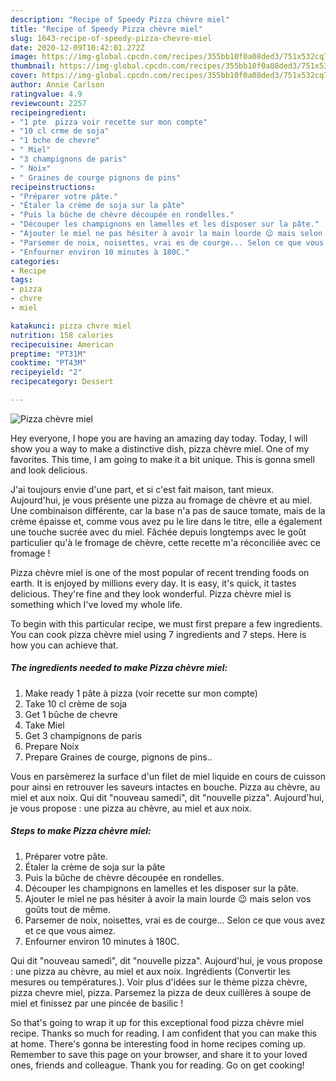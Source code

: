 ```yaml
---
description: "Recipe of Speedy Pizza chèvre miel"
title: "Recipe of Speedy Pizza chèvre miel"
slug: 1643-recipe-of-speedy-pizza-chevre-miel
date: 2020-12-09T10:42:01.272Z
image: https://img-global.cpcdn.com/recipes/355bb10f0a08ded3/751x532cq70/pizza-chevre-miel-photo-principale-de-la-recette.jpg
thumbnail: https://img-global.cpcdn.com/recipes/355bb10f0a08ded3/751x532cq70/pizza-chevre-miel-photo-principale-de-la-recette.jpg
cover: https://img-global.cpcdn.com/recipes/355bb10f0a08ded3/751x532cq70/pizza-chevre-miel-photo-principale-de-la-recette.jpg
author: Annie Carlson
ratingvalue: 4.9
reviewcount: 2257
recipeingredient:
- "1 pte  pizza voir recette sur mon compte"
- "10 cl crme de soja"
- "1 bche de chevre"
- " Miel"
- "3 champignons de paris"
- " Noix"
- " Graines de courge pignons de pins"
recipeinstructions:
- "Préparer votre pâte."
- "Étaler la crème de soja sur la pâte"
- "Puis la bûche de chèvre découpée en rondelles."
- "Découper les champignons en lamelles et les disposer sur la pâte."
- "Ajouter le miel ne pas hésiter à avoir la main lourde 😉 mais selon vos goûts tout de même."
- "Parsemer de noix, noisettes, vrai es de courge... Selon ce que vous avez et ce que vous aimez."
- "Enfourner environ 10 minutes à 180C."
categories:
- Recipe
tags:
- pizza
- chvre
- miel

katakunci: pizza chvre miel 
nutrition: 158 calories
recipecuisine: American
preptime: "PT31M"
cooktime: "PT43M"
recipeyield: "2"
recipecategory: Dessert

---
```



![Pizza chèvre miel](https://img-global.cpcdn.com/recipes/355bb10f0a08ded3/751x532cq70/pizza-chevre-miel-photo-principale-de-la-recette.jpg)

Hey everyone, I hope you are having an amazing day today. Today, I will show you a way to make a distinctive dish, pizza chèvre miel. One of my favorites. This time, I am going to make it a bit unique. This is gonna smell and look delicious.

J&#39;ai toujours envie d&#39;une part, et si c&#39;est fait maison, tant mieux. Aujourd&#39;hui, je vous présente une pizza au fromage de chèvre et au miel. Une combinaison différente, car la base n&#39;a pas de sauce tomate, mais de la crème épaisse et, comme vous avez pu le lire dans le titre, elle a également une touche sucrée avec du miel. Fâchée depuis longtemps avec le goût particulier qu&#39;à le fromage de chèvre, cette recette m&#39;a réconciliée avec ce fromage !

Pizza chèvre miel is one of the most popular of recent trending foods on earth. It is enjoyed by millions every day. It is easy, it's quick, it tastes delicious. They're fine and they look wonderful. Pizza chèvre miel is something which I've loved my whole life.


To begin with this particular recipe, we must first prepare a few ingredients. You can cook pizza chèvre miel using 7 ingredients and 7 steps. Here is how you can achieve that.

<!--inarticleads1-->

##### The ingredients needed to make Pizza chèvre miel:

1. Make ready 1 pâte à pizza (voir recette sur mon compte)
1. Take 10 cl crème de soja
1. Get 1 bûche de chevre
1. Take  Miel
1. Get 3 champignons de paris
1. Prepare  Noix
1. Prepare  Graines de courge, pignons de pins..


Vous en parsèmerez la surface d&#39;un filet de miel liquide en cours de cuisson pour ainsi en retrouver les saveurs intactes en bouche. Pizza au chèvre, au miel et aux noix. Qui dit &#34;nouveau samedi&#34;, dit &#34;nouvelle pizza&#34;. Aujourd&#39;hui, je vous propose : une pizza au chèvre, au miel et aux noix. 

<!--inarticleads2-->

##### Steps to make Pizza chèvre miel:

1. Préparer votre pâte.
1. Étaler la crème de soja sur la pâte
1. Puis la bûche de chèvre découpée en rondelles.
1. Découper les champignons en lamelles et les disposer sur la pâte.
1. Ajouter le miel ne pas hésiter à avoir la main lourde 😉 mais selon vos goûts tout de même.
1. Parsemer de noix, noisettes, vrai es de courge... Selon ce que vous avez et ce que vous aimez.
1. Enfourner environ 10 minutes à 180C.


Qui dit &#34;nouveau samedi&#34;, dit &#34;nouvelle pizza&#34;. Aujourd&#39;hui, je vous propose : une pizza au chèvre, au miel et aux noix. Ingrédients (Convertir les mesures ou températures.). Voir plus d&#39;idées sur le thème pizza chèvre, pizza chevre miel, pizza. Parsemez la pizza de deux cuillères à soupe de miel et finissez par une pincée de basilic ! 

So that's going to wrap it up for this exceptional food pizza chèvre miel recipe. Thanks so much for reading. I am confident that you can make this at home. There's gonna be interesting food in home recipes coming up. Remember to save this page on your browser, and share it to your loved ones, friends and colleague. Thank you for reading. Go on get cooking!
